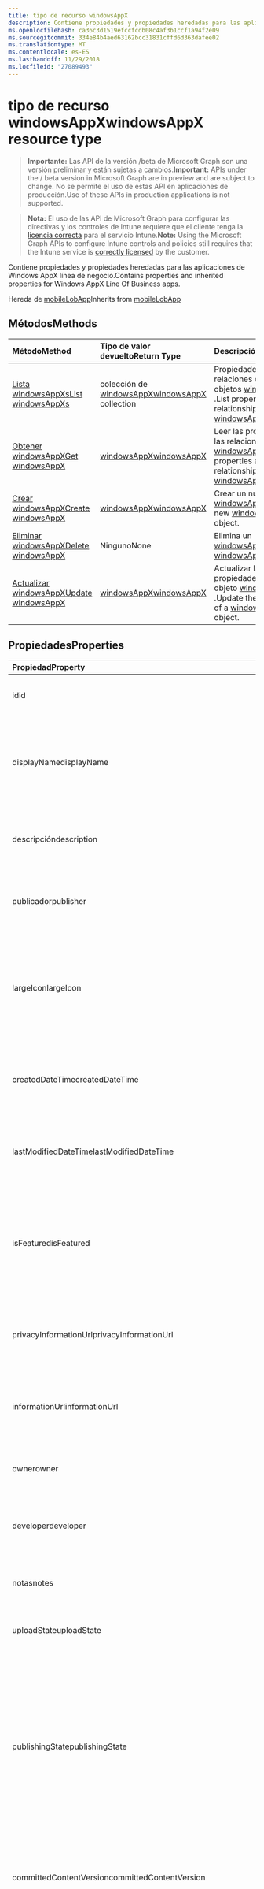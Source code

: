 ```yaml
---
title: tipo de recurso windowsAppX
description: Contiene propiedades y propiedades heredadas para las aplicaciones de Windows AppX línea de negocio.
ms.openlocfilehash: ca36c3d1519efccfcdb08c4af3b1ccf1a94f2e09
ms.sourcegitcommit: 334e84b4aed63162bcc31831cffd6d363dafee02
ms.translationtype: MT
ms.contentlocale: es-ES
ms.lasthandoff: 11/29/2018
ms.locfileid: "27089493"
---
```

# <a name="windowsappx-resource-type"></a><span data-ttu-id="040ad-103">tipo de recurso windowsAppX</span><span class="sxs-lookup"><span data-stu-id="040ad-103">windowsAppX resource type</span></span>

> <span data-ttu-id="040ad-104">**Importante:** Las API de la versión /beta de Microsoft Graph son una versión preliminar y están sujetas a cambios.</span><span class="sxs-lookup"><span data-stu-id="040ad-104">**Important:** APIs under the / beta version in Microsoft Graph are in preview and are subject to change.</span></span> <span data-ttu-id="040ad-105">No se permite el uso de estas API en aplicaciones de producción.</span><span class="sxs-lookup"><span data-stu-id="040ad-105">Use of these APIs in production applications is not supported.</span></span>

> <span data-ttu-id="040ad-106">**Nota:** El uso de las API de Microsoft Graph para configurar las directivas y los controles de Intune requiere que el cliente tenga la [licencia correcta](https://go.microsoft.com/fwlink/?linkid=839381) para el servicio Intune.</span><span class="sxs-lookup"><span data-stu-id="040ad-106">**Note:** Using the Microsoft Graph APIs to configure Intune controls and policies still requires that the Intune service is [correctly licensed](https://go.microsoft.com/fwlink/?linkid=839381) by the customer.</span></span>

<span data-ttu-id="040ad-107">Contiene propiedades y propiedades heredadas para las aplicaciones de Windows AppX línea de negocio.</span><span class="sxs-lookup"><span data-stu-id="040ad-107">Contains properties and inherited properties for Windows AppX Line Of Business apps.</span></span>

<span data-ttu-id="040ad-108">Hereda de [mobileLobApp](../resources/intune-apps-mobilelobapp.md)</span><span class="sxs-lookup"><span data-stu-id="040ad-108">Inherits from [mobileLobApp](../resources/intune-apps-mobilelobapp.md)</span></span>

## <a name="methods"></a><span data-ttu-id="040ad-109">Métodos</span><span class="sxs-lookup"><span data-stu-id="040ad-109">Methods</span></span>
|<span data-ttu-id="040ad-110">Método</span><span class="sxs-lookup"><span data-stu-id="040ad-110">Method</span></span>|<span data-ttu-id="040ad-111">Tipo de valor devuelto</span><span class="sxs-lookup"><span data-stu-id="040ad-111">Return Type</span></span>|<span data-ttu-id="040ad-112">Descripción</span><span class="sxs-lookup"><span data-stu-id="040ad-112">Description</span></span>|
|:---|:---|:---|
|[<span data-ttu-id="040ad-113">Lista windowsAppXs</span><span class="sxs-lookup"><span data-stu-id="040ad-113">List windowsAppXs</span></span>](../api/intune-apps-windowsappx-list.md)|<span data-ttu-id="040ad-114">colección de [windowsAppX](../resources/intune-apps-windowsappx.md)</span><span class="sxs-lookup"><span data-stu-id="040ad-114">[windowsAppX](../resources/intune-apps-windowsappx.md) collection</span></span>|<span data-ttu-id="040ad-115">Propiedades de la lista y relaciones de los objetos [windowsAppX](../resources/intune-apps-windowsappx.md) .</span><span class="sxs-lookup"><span data-stu-id="040ad-115">List properties and relationships of the [windowsAppX](../resources/intune-apps-windowsappx.md) objects.</span></span>|
|[<span data-ttu-id="040ad-116">Obtener windowsAppX</span><span class="sxs-lookup"><span data-stu-id="040ad-116">Get windowsAppX</span></span>](../api/intune-apps-windowsappx-get.md)|[<span data-ttu-id="040ad-117">windowsAppX</span><span class="sxs-lookup"><span data-stu-id="040ad-117">windowsAppX</span></span>](../resources/intune-apps-windowsappx.md)|<span data-ttu-id="040ad-118">Leer las propiedades y las relaciones del objeto [windowsAppX](../resources/intune-apps-windowsappx.md) .</span><span class="sxs-lookup"><span data-stu-id="040ad-118">Read properties and relationships of the [windowsAppX](../resources/intune-apps-windowsappx.md) object.</span></span>|
|[<span data-ttu-id="040ad-119">Crear windowsAppX</span><span class="sxs-lookup"><span data-stu-id="040ad-119">Create windowsAppX</span></span>](../api/intune-apps-windowsappx-create.md)|[<span data-ttu-id="040ad-120">windowsAppX</span><span class="sxs-lookup"><span data-stu-id="040ad-120">windowsAppX</span></span>](../resources/intune-apps-windowsappx.md)|<span data-ttu-id="040ad-121">Crear un nuevo objeto [windowsAppX](../resources/intune-apps-windowsappx.md) .</span><span class="sxs-lookup"><span data-stu-id="040ad-121">Create a new [windowsAppX](../resources/intune-apps-windowsappx.md) object.</span></span>|
|[<span data-ttu-id="040ad-122">Eliminar windowsAppX</span><span class="sxs-lookup"><span data-stu-id="040ad-122">Delete windowsAppX</span></span>](../api/intune-apps-windowsappx-delete.md)|<span data-ttu-id="040ad-123">Ninguno</span><span class="sxs-lookup"><span data-stu-id="040ad-123">None</span></span>|<span data-ttu-id="040ad-124">Elimina un [windowsAppX](../resources/intune-apps-windowsappx.md).</span><span class="sxs-lookup"><span data-stu-id="040ad-124">Deletes a [windowsAppX](../resources/intune-apps-windowsappx.md).</span></span>|
|[<span data-ttu-id="040ad-125">Actualizar windowsAppX</span><span class="sxs-lookup"><span data-stu-id="040ad-125">Update windowsAppX</span></span>](../api/intune-apps-windowsappx-update.md)|[<span data-ttu-id="040ad-126">windowsAppX</span><span class="sxs-lookup"><span data-stu-id="040ad-126">windowsAppX</span></span>](../resources/intune-apps-windowsappx.md)|<span data-ttu-id="040ad-127">Actualizar las propiedades de un objeto [windowsAppX](../resources/intune-apps-windowsappx.md) .</span><span class="sxs-lookup"><span data-stu-id="040ad-127">Update the properties of a [windowsAppX](../resources/intune-apps-windowsappx.md) object.</span></span>|

## <a name="properties"></a><span data-ttu-id="040ad-128">Propiedades</span><span class="sxs-lookup"><span data-stu-id="040ad-128">Properties</span></span>
|<span data-ttu-id="040ad-129">Propiedad</span><span class="sxs-lookup"><span data-stu-id="040ad-129">Property</span></span>|<span data-ttu-id="040ad-130">Tipo</span><span class="sxs-lookup"><span data-stu-id="040ad-130">Type</span></span>|<span data-ttu-id="040ad-131">Descripción</span><span class="sxs-lookup"><span data-stu-id="040ad-131">Description</span></span>|
|:---|:---|:---|
|<span data-ttu-id="040ad-132">id</span><span class="sxs-lookup"><span data-stu-id="040ad-132">id</span></span>|<span data-ttu-id="040ad-133">String</span><span class="sxs-lookup"><span data-stu-id="040ad-133">String</span></span>|<span data-ttu-id="040ad-134">Clave de la entidad.</span><span class="sxs-lookup"><span data-stu-id="040ad-134">Key of the entity.</span></span> <span data-ttu-id="040ad-135">Heredado de [mobileApp](../resources/intune-apps-mobileapp.md).</span><span class="sxs-lookup"><span data-stu-id="040ad-135">Inherited from [mobileApp](../resources/intune-apps-mobileapp.md)</span></span>|
|<span data-ttu-id="040ad-136">displayName</span><span class="sxs-lookup"><span data-stu-id="040ad-136">displayName</span></span>|<span data-ttu-id="040ad-137">String</span><span class="sxs-lookup"><span data-stu-id="040ad-137">String</span></span>|<span data-ttu-id="040ad-138">Título de la aplicación importado o proporcionado por el administrador.</span><span class="sxs-lookup"><span data-stu-id="040ad-138">The admin provided or imported title of the app.</span></span> <span data-ttu-id="040ad-139">Heredado de [mobileApp](../resources/intune-apps-mobileapp.md).</span><span class="sxs-lookup"><span data-stu-id="040ad-139">Inherited from [mobileApp](../resources/intune-apps-mobileapp.md)</span></span>|
|<span data-ttu-id="040ad-140">descripción</span><span class="sxs-lookup"><span data-stu-id="040ad-140">description</span></span>|<span data-ttu-id="040ad-141">String</span><span class="sxs-lookup"><span data-stu-id="040ad-141">String</span></span>|<span data-ttu-id="040ad-142">Descripción de la aplicación.</span><span class="sxs-lookup"><span data-stu-id="040ad-142">The description of the app.</span></span> <span data-ttu-id="040ad-143">Heredado de [mobileApp](../resources/intune-apps-mobileapp.md).</span><span class="sxs-lookup"><span data-stu-id="040ad-143">Inherited from [mobileApp](../resources/intune-apps-mobileapp.md)</span></span>|
|<span data-ttu-id="040ad-144">publicador</span><span class="sxs-lookup"><span data-stu-id="040ad-144">publisher</span></span>|<span data-ttu-id="040ad-145">String</span><span class="sxs-lookup"><span data-stu-id="040ad-145">String</span></span>|<span data-ttu-id="040ad-146">Publicador de la aplicación.</span><span class="sxs-lookup"><span data-stu-id="040ad-146">The publisher of the app.</span></span> <span data-ttu-id="040ad-147">Heredado de [mobileApp](../resources/intune-apps-mobileapp.md).</span><span class="sxs-lookup"><span data-stu-id="040ad-147">Inherited from [mobileApp](../resources/intune-apps-mobileapp.md)</span></span>|
|<span data-ttu-id="040ad-148">largeIcon</span><span class="sxs-lookup"><span data-stu-id="040ad-148">largeIcon</span></span>|[<span data-ttu-id="040ad-149">mimeContent</span><span class="sxs-lookup"><span data-stu-id="040ad-149">mimeContent</span></span>](../resources/intune-shared-mimecontent.md)|<span data-ttu-id="040ad-150">Icono grande que se mostrará en los detalles de la aplicación y se usa para cargar el icono.</span><span class="sxs-lookup"><span data-stu-id="040ad-150">The large icon, to be displayed in the app details and used for upload of the icon.</span></span> <span data-ttu-id="040ad-151">Heredado de [mobileApp](../resources/intune-apps-mobileapp.md).</span><span class="sxs-lookup"><span data-stu-id="040ad-151">Inherited from [mobileApp](../resources/intune-apps-mobileapp.md)</span></span>|
|<span data-ttu-id="040ad-152">createdDateTime</span><span class="sxs-lookup"><span data-stu-id="040ad-152">createdDateTime</span></span>|<span data-ttu-id="040ad-153">DateTimeOffset</span><span class="sxs-lookup"><span data-stu-id="040ad-153">DateTimeOffset</span></span>|<span data-ttu-id="040ad-154">Fecha y hora de creación de la aplicación.</span><span class="sxs-lookup"><span data-stu-id="040ad-154">The date and time the app was created.</span></span> <span data-ttu-id="040ad-155">Heredado de [mobileApp](../resources/intune-apps-mobileapp.md).</span><span class="sxs-lookup"><span data-stu-id="040ad-155">Inherited from [mobileApp](../resources/intune-apps-mobileapp.md)</span></span>|
|<span data-ttu-id="040ad-156">lastModifiedDateTime</span><span class="sxs-lookup"><span data-stu-id="040ad-156">lastModifiedDateTime</span></span>|<span data-ttu-id="040ad-157">DateTimeOffset</span><span class="sxs-lookup"><span data-stu-id="040ad-157">DateTimeOffset</span></span>|<span data-ttu-id="040ad-158">Fecha y hora de la última modificación de la aplicación.</span><span class="sxs-lookup"><span data-stu-id="040ad-158">The date and time the app was last modified.</span></span> <span data-ttu-id="040ad-159">Heredado de [mobileApp](../resources/intune-apps-mobileapp.md).</span><span class="sxs-lookup"><span data-stu-id="040ad-159">Inherited from [mobileApp](../resources/intune-apps-mobileapp.md)</span></span>|
|<span data-ttu-id="040ad-160">isFeatured</span><span class="sxs-lookup"><span data-stu-id="040ad-160">isFeatured</span></span>|<span data-ttu-id="040ad-161">Booleano</span><span class="sxs-lookup"><span data-stu-id="040ad-161">Boolean</span></span>|<span data-ttu-id="040ad-162">Valor que indica si el administrador ha marcado la aplicación como destacada. Heredado de [mobileApp](../resources/intune-apps-mobileapp.md).</span><span class="sxs-lookup"><span data-stu-id="040ad-162">The value indicating whether the app is marked as featured by the admin. Inherited from [mobileApp](../resources/intune-apps-mobileapp.md)</span></span>|
|<span data-ttu-id="040ad-163">privacyInformationUrl</span><span class="sxs-lookup"><span data-stu-id="040ad-163">privacyInformationUrl</span></span>|<span data-ttu-id="040ad-164">String</span><span class="sxs-lookup"><span data-stu-id="040ad-164">String</span></span>|<span data-ttu-id="040ad-165">La dirección URL de la declaración de privacidad.</span><span class="sxs-lookup"><span data-stu-id="040ad-165">The privacy statement Url.</span></span> <span data-ttu-id="040ad-166">Heredado de [mobileApp](../resources/intune-apps-mobileapp.md).</span><span class="sxs-lookup"><span data-stu-id="040ad-166">Inherited from [mobileApp](../resources/intune-apps-mobileapp.md)</span></span>|
|<span data-ttu-id="040ad-167">informationUrl</span><span class="sxs-lookup"><span data-stu-id="040ad-167">informationUrl</span></span>|<span data-ttu-id="040ad-168">String</span><span class="sxs-lookup"><span data-stu-id="040ad-168">String</span></span>|<span data-ttu-id="040ad-169">La dirección URL para obtener más información.</span><span class="sxs-lookup"><span data-stu-id="040ad-169">The more information Url.</span></span> <span data-ttu-id="040ad-170">Heredado de [mobileApp](../resources/intune-apps-mobileapp.md).</span><span class="sxs-lookup"><span data-stu-id="040ad-170">Inherited from [mobileApp](../resources/intune-apps-mobileapp.md)</span></span>|
|<span data-ttu-id="040ad-171">owner</span><span class="sxs-lookup"><span data-stu-id="040ad-171">owner</span></span>|<span data-ttu-id="040ad-172">String</span><span class="sxs-lookup"><span data-stu-id="040ad-172">String</span></span>|<span data-ttu-id="040ad-173">Propietario de la aplicación.</span><span class="sxs-lookup"><span data-stu-id="040ad-173">The owner of the app.</span></span> <span data-ttu-id="040ad-174">Heredado de [mobileApp](../resources/intune-apps-mobileapp.md).</span><span class="sxs-lookup"><span data-stu-id="040ad-174">Inherited from [mobileApp](../resources/intune-apps-mobileapp.md)</span></span>|
|<span data-ttu-id="040ad-175">developer</span><span class="sxs-lookup"><span data-stu-id="040ad-175">developer</span></span>|<span data-ttu-id="040ad-176">String</span><span class="sxs-lookup"><span data-stu-id="040ad-176">String</span></span>|<span data-ttu-id="040ad-177">Desarrollador de la aplicación.</span><span class="sxs-lookup"><span data-stu-id="040ad-177">The developer of the app.</span></span> <span data-ttu-id="040ad-178">Heredado de [mobileApp](../resources/intune-apps-mobileapp.md).</span><span class="sxs-lookup"><span data-stu-id="040ad-178">Inherited from [mobileApp](../resources/intune-apps-mobileapp.md)</span></span>|
|<span data-ttu-id="040ad-179">notas</span><span class="sxs-lookup"><span data-stu-id="040ad-179">notes</span></span>|<span data-ttu-id="040ad-180">String</span><span class="sxs-lookup"><span data-stu-id="040ad-180">String</span></span>|<span data-ttu-id="040ad-181">Notas de la aplicación.</span><span class="sxs-lookup"><span data-stu-id="040ad-181">Notes for the app.</span></span> <span data-ttu-id="040ad-182">Heredado de [mobileApp](../resources/intune-apps-mobileapp.md).</span><span class="sxs-lookup"><span data-stu-id="040ad-182">Inherited from [mobileApp](../resources/intune-apps-mobileapp.md)</span></span>|
|<span data-ttu-id="040ad-183">uploadState</span><span class="sxs-lookup"><span data-stu-id="040ad-183">uploadState</span></span>|<span data-ttu-id="040ad-184">Int32</span><span class="sxs-lookup"><span data-stu-id="040ad-184">Int32</span></span>|<span data-ttu-id="040ad-185">El estado de carga.</span><span class="sxs-lookup"><span data-stu-id="040ad-185">The upload state.</span></span> <span data-ttu-id="040ad-186">Heredado de [mobileApp](../resources/intune-apps-mobileapp.md).</span><span class="sxs-lookup"><span data-stu-id="040ad-186">Inherited from [mobileApp](../resources/intune-apps-mobileapp.md)</span></span>|
|<span data-ttu-id="040ad-187">publishingState</span><span class="sxs-lookup"><span data-stu-id="040ad-187">publishingState</span></span>|[<span data-ttu-id="040ad-188">mobileAppPublishingState</span><span class="sxs-lookup"><span data-stu-id="040ad-188">mobileAppPublishingState</span></span>](../resources/intune-apps-mobileapppublishingstate.md)|<span data-ttu-id="040ad-189">Estado de publicación de la aplicación.</span><span class="sxs-lookup"><span data-stu-id="040ad-189">The publishing state for the app.</span></span> <span data-ttu-id="040ad-190">La aplicación no puede asignarse a menos que se publique.</span><span class="sxs-lookup"><span data-stu-id="040ad-190">The app cannot be assigned unless the app is published.</span></span> <span data-ttu-id="040ad-191">Se hereda de [mobileApp](../resources/intune-apps-mobileapp.md).</span><span class="sxs-lookup"><span data-stu-id="040ad-191">Inherited from [mobileApp](../resources/intune-apps-mobileapp.md).</span></span> <span data-ttu-id="040ad-192">Los valores posibles son: `notPublished`, `processing` y `published`.</span><span class="sxs-lookup"><span data-stu-id="040ad-192">Possible values are: `notPublished`, `processing`, `published`.</span></span>|
|<span data-ttu-id="040ad-193">committedContentVersion</span><span class="sxs-lookup"><span data-stu-id="040ad-193">committedContentVersion</span></span>|<span data-ttu-id="040ad-194">String</span><span class="sxs-lookup"><span data-stu-id="040ad-194">String</span></span>|<span data-ttu-id="040ad-195">Versión interna del contenido confirmado.</span><span class="sxs-lookup"><span data-stu-id="040ad-195">The internal committed content version.</span></span> <span data-ttu-id="040ad-196">Heredado de [mobileLobApp](../resources/intune-apps-mobilelobapp.md).</span><span class="sxs-lookup"><span data-stu-id="040ad-196">Inherited from [mobileLobApp](../resources/intune-apps-mobilelobapp.md)</span></span>|
|<span data-ttu-id="040ad-197">fileName</span><span class="sxs-lookup"><span data-stu-id="040ad-197">fileName</span></span>|<span data-ttu-id="040ad-198">String</span><span class="sxs-lookup"><span data-stu-id="040ad-198">String</span></span>|<span data-ttu-id="040ad-199">Nombre del archivo de la aplicación de LOB principal.</span><span class="sxs-lookup"><span data-stu-id="040ad-199">The name of the main Lob application file.</span></span> <span data-ttu-id="040ad-200">Heredado de [mobileLobApp](../resources/intune-apps-mobilelobapp.md).</span><span class="sxs-lookup"><span data-stu-id="040ad-200">Inherited from [mobileLobApp](../resources/intune-apps-mobilelobapp.md)</span></span>|
|<span data-ttu-id="040ad-201">size</span><span class="sxs-lookup"><span data-stu-id="040ad-201">size</span></span>|<span data-ttu-id="040ad-202">Int64</span><span class="sxs-lookup"><span data-stu-id="040ad-202">Int64</span></span>|<span data-ttu-id="040ad-203">Tamaño total, incluidos todos los archivos cargados.</span><span class="sxs-lookup"><span data-stu-id="040ad-203">The total size, including all uploaded files.</span></span> <span data-ttu-id="040ad-204">Heredado de [mobileLobApp](../resources/intune-apps-mobilelobapp.md).</span><span class="sxs-lookup"><span data-stu-id="040ad-204">Inherited from [mobileLobApp](../resources/intune-apps-mobilelobapp.md)</span></span>|
|<span data-ttu-id="040ad-205">applicableArchitectures</span><span class="sxs-lookup"><span data-stu-id="040ad-205">applicableArchitectures</span></span>|[<span data-ttu-id="040ad-206">windowsArchitecture</span><span class="sxs-lookup"><span data-stu-id="040ad-206">windowsArchitecture</span></span>](../resources/intune-apps-windowsarchitecture.md)|<span data-ttu-id="040ad-207">Arquitecturas de Windows en las que se puede ejecutar esta aplicación.</span><span class="sxs-lookup"><span data-stu-id="040ad-207">The Windows architecture(s) for which this app can run on.</span></span> <span data-ttu-id="040ad-208">Los valores posibles son: `none`, `x86`, `x64`, `arm` y `neutral`.</span><span class="sxs-lookup"><span data-stu-id="040ad-208">Possible values are: `none`, `x86`, `x64`, `arm`, `neutral`.</span></span>|
|<span data-ttu-id="040ad-209">identityName</span><span class="sxs-lookup"><span data-stu-id="040ad-209">identityName</span></span>|<span data-ttu-id="040ad-210">String</span><span class="sxs-lookup"><span data-stu-id="040ad-210">String</span></span>|<span data-ttu-id="040ad-211">Nombre de la identidad.</span><span class="sxs-lookup"><span data-stu-id="040ad-211">The Identity Name.</span></span>|
|<span data-ttu-id="040ad-212">identityPublisherHash</span><span class="sxs-lookup"><span data-stu-id="040ad-212">identityPublisherHash</span></span>|<span data-ttu-id="040ad-213">String</span><span class="sxs-lookup"><span data-stu-id="040ad-213">String</span></span>|<span data-ttu-id="040ad-214">Hash del publicador de identidad.</span><span class="sxs-lookup"><span data-stu-id="040ad-214">The Identity Publisher Hash.</span></span>|
|<span data-ttu-id="040ad-215">identityResourceIdentifier</span><span class="sxs-lookup"><span data-stu-id="040ad-215">identityResourceIdentifier</span></span>|<span data-ttu-id="040ad-216">String</span><span class="sxs-lookup"><span data-stu-id="040ad-216">String</span></span>|<span data-ttu-id="040ad-217">Identificador del recurso de identidad.</span><span class="sxs-lookup"><span data-stu-id="040ad-217">The Identity Resource Identifier.</span></span>|
|<span data-ttu-id="040ad-218">isBundle</span><span class="sxs-lookup"><span data-stu-id="040ad-218">isBundle</span></span>|<span data-ttu-id="040ad-219">Booleano</span><span class="sxs-lookup"><span data-stu-id="040ad-219">Boolean</span></span>|<span data-ttu-id="040ad-220">Indica si la aplicación es una agrupación.</span><span class="sxs-lookup"><span data-stu-id="040ad-220">Whether or not the app is a bundle.</span></span>|
|<span data-ttu-id="040ad-221">minimumSupportedOperatingSystem</span><span class="sxs-lookup"><span data-stu-id="040ad-221">minimumSupportedOperatingSystem</span></span>|[<span data-ttu-id="040ad-222">windowsMinimumOperatingSystem</span><span class="sxs-lookup"><span data-stu-id="040ad-222">windowsMinimumOperatingSystem</span></span>](../resources/intune-apps-windowsminimumoperatingsystem.md)|<span data-ttu-id="040ad-223">Valor del sistema operativo mínimo aplicable.</span><span class="sxs-lookup"><span data-stu-id="040ad-223">The value for the minimum applicable operating system.</span></span>|
|<span data-ttu-id="040ad-224">identityVersion</span><span class="sxs-lookup"><span data-stu-id="040ad-224">identityVersion</span></span>|<span data-ttu-id="040ad-225">String</span><span class="sxs-lookup"><span data-stu-id="040ad-225">String</span></span>|<span data-ttu-id="040ad-226">La versión de identidad.</span><span class="sxs-lookup"><span data-stu-id="040ad-226">The identity version.</span></span>|

## <a name="relationships"></a><span data-ttu-id="040ad-227">Relaciones</span><span class="sxs-lookup"><span data-stu-id="040ad-227">Relationships</span></span>
|<span data-ttu-id="040ad-228">Relación</span><span class="sxs-lookup"><span data-stu-id="040ad-228">Relationship</span></span>|<span data-ttu-id="040ad-229">Tipo</span><span class="sxs-lookup"><span data-stu-id="040ad-229">Type</span></span>|<span data-ttu-id="040ad-230">Descripción</span><span class="sxs-lookup"><span data-stu-id="040ad-230">Description</span></span>|
|:---|:---|:---|
|<span data-ttu-id="040ad-231">categorías</span><span class="sxs-lookup"><span data-stu-id="040ad-231">categories</span></span>|<span data-ttu-id="040ad-232">Colección [mobileAppCategory](../resources/intune-apps-mobileappcategory.md)</span><span class="sxs-lookup"><span data-stu-id="040ad-232">[mobileAppCategory](../resources/intune-apps-mobileappcategory.md) collection</span></span>|<span data-ttu-id="040ad-233">La lista de categorías para esta aplicación.</span><span class="sxs-lookup"><span data-stu-id="040ad-233">The list of categories for this app.</span></span> <span data-ttu-id="040ad-234">Heredado de [mobileApp](../resources/intune-apps-mobileapp.md)</span><span class="sxs-lookup"><span data-stu-id="040ad-234">Inherited from [mobileApp](../resources/intune-apps-mobileapp.md)</span></span>|
|<span data-ttu-id="040ad-235">asignaciones</span><span class="sxs-lookup"><span data-stu-id="040ad-235">assignments</span></span>|<span data-ttu-id="040ad-236">Colección [mobileAppAssignment](../resources/intune-apps-mobileappassignment.md)</span><span class="sxs-lookup"><span data-stu-id="040ad-236">[mobileAppAssignment](../resources/intune-apps-mobileappassignment.md) collection</span></span>|<span data-ttu-id="040ad-237">La lista de asignaciones de grupo para esta aplicación móvil.</span><span class="sxs-lookup"><span data-stu-id="040ad-237">The list of group assignments for this mobile app.</span></span> <span data-ttu-id="040ad-238">Heredado de [mobileApp](../resources/intune-apps-mobileapp.md)</span><span class="sxs-lookup"><span data-stu-id="040ad-238">Inherited from [mobileApp](../resources/intune-apps-mobileapp.md)</span></span>|
|<span data-ttu-id="040ad-239">installSummary</span><span class="sxs-lookup"><span data-stu-id="040ad-239">installSummary</span></span>|[<span data-ttu-id="040ad-240">mobileAppInstallSummary</span><span class="sxs-lookup"><span data-stu-id="040ad-240">mobileAppInstallSummary</span></span>](../resources/intune-apps-mobileappinstallsummary.md)|<span data-ttu-id="040ad-241">Resumen de instalación de las aplicaciones para móviles.</span><span class="sxs-lookup"><span data-stu-id="040ad-241">Mobile App Install Summary.</span></span> <span data-ttu-id="040ad-242">Heredado de [mobileApp](../resources/intune-apps-mobileapp.md).</span><span class="sxs-lookup"><span data-stu-id="040ad-242">Inherited from [mobileApp](../resources/intune-apps-mobileapp.md)</span></span>|
|<span data-ttu-id="040ad-243">deviceStatuses</span><span class="sxs-lookup"><span data-stu-id="040ad-243">deviceStatuses</span></span>|<span data-ttu-id="040ad-244">colección de [mobileAppInstallStatus](../resources/intune-apps-mobileappinstallstatus.md)</span><span class="sxs-lookup"><span data-stu-id="040ad-244">[mobileAppInstallStatus](../resources/intune-apps-mobileappinstallstatus.md) collection</span></span>|<span data-ttu-id="040ad-245">La lista de los Estados de instalación para esta aplicación móvil.</span><span class="sxs-lookup"><span data-stu-id="040ad-245">The list of installation states for this mobile app.</span></span> <span data-ttu-id="040ad-246">Heredado de [mobileApp](../resources/intune-apps-mobileapp.md).</span><span class="sxs-lookup"><span data-stu-id="040ad-246">Inherited from [mobileApp](../resources/intune-apps-mobileapp.md)</span></span>|
|<span data-ttu-id="040ad-247">userStatuses</span><span class="sxs-lookup"><span data-stu-id="040ad-247">userStatuses</span></span>|<span data-ttu-id="040ad-248">colección de [userAppInstallStatus](../resources/intune-apps-userappinstallstatus.md)</span><span class="sxs-lookup"><span data-stu-id="040ad-248">[userAppInstallStatus](../resources/intune-apps-userappinstallstatus.md) collection</span></span>|<span data-ttu-id="040ad-249">La lista de los Estados de instalación para esta aplicación móvil.</span><span class="sxs-lookup"><span data-stu-id="040ad-249">The list of installation states for this mobile app.</span></span> <span data-ttu-id="040ad-250">Heredado de [mobileApp](../resources/intune-apps-mobileapp.md)</span><span class="sxs-lookup"><span data-stu-id="040ad-250">Inherited from [mobileApp](../resources/intune-apps-mobileapp.md)</span></span>|
|<span data-ttu-id="040ad-251">contentVersions</span><span class="sxs-lookup"><span data-stu-id="040ad-251">contentVersions</span></span>|<span data-ttu-id="040ad-252">Colección [mobileAppContent](../resources/intune-apps-mobileappcontent.md)</span><span class="sxs-lookup"><span data-stu-id="040ad-252">[mobileAppContent](../resources/intune-apps-mobileappcontent.md) collection</span></span>|<span data-ttu-id="040ad-253">La lista de versiones de contenido de esta aplicación.</span><span class="sxs-lookup"><span data-stu-id="040ad-253">The list of content versions for this app.</span></span> <span data-ttu-id="040ad-254">Heredado de [mobileLobApp](../resources/intune-apps-mobilelobapp.md)</span><span class="sxs-lookup"><span data-stu-id="040ad-254">Inherited from [mobileLobApp](../resources/intune-apps-mobilelobapp.md)</span></span>|

## <a name="json-representation"></a><span data-ttu-id="040ad-255">Representación JSON</span><span class="sxs-lookup"><span data-stu-id="040ad-255">JSON Representation</span></span>
<span data-ttu-id="040ad-256">Aquí tiene una representación JSON del recurso.</span><span class="sxs-lookup"><span data-stu-id="040ad-256">Here is a JSON representation of the resource.</span></span>
<!-- {
  "blockType": "resource",
  "keyProperty": "id",
  "@odata.type": "microsoft.graph.windowsAppX"
}
-->
``` json
{
  "@odata.type": "#microsoft.graph.windowsAppX",
  "id": "String (identifier)",
  "displayName": "String",
  "description": "String",
  "publisher": "String",
  "largeIcon": {
    "@odata.type": "microsoft.graph.mimeContent",
    "type": "String",
    "value": "binary"
  },
  "createdDateTime": "String (timestamp)",
  "lastModifiedDateTime": "String (timestamp)",
  "isFeatured": true,
  "privacyInformationUrl": "String",
  "informationUrl": "String",
  "owner": "String",
  "developer": "String",
  "notes": "String",
  "uploadState": 1024,
  "publishingState": "String",
  "committedContentVersion": "String",
  "fileName": "String",
  "size": 1024,
  "applicableArchitectures": "String",
  "identityName": "String",
  "identityPublisherHash": "String",
  "identityResourceIdentifier": "String",
  "isBundle": true,
  "minimumSupportedOperatingSystem": {
    "@odata.type": "microsoft.graph.windowsMinimumOperatingSystem",
    "v8_0": true,
    "v8_1": true,
    "v10_0": true,
    "v10_1607": true,
    "v10_1703": true,
    "v10_1709": true,
    "v10_1803": true
  },
  "identityVersion": "String"
}
```





